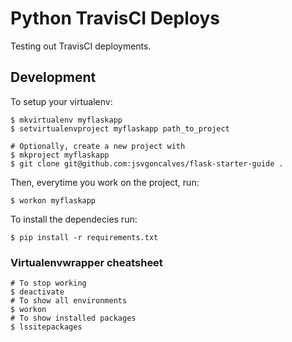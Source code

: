 Python TravisCI Deploys
======

Testing out TravisCI deployments.

Development
------

To setup your virtualenv:

    $ mkvirtualenv myflaskapp
    $ setvirtualenvproject myflaskapp path_to_project

    # Optionally, create a new project with
    $ mkproject myflaskapp
    $ git clone git@github.com:jsvgoncalves/flask-starter-guide .

Then, everytime you work on the project, run:

    $ workon myflaskapp

To install the dependecies run:

    $ pip install -r requirements.txt

### Virtualenvwrapper cheatsheet

    # To stop working
    $ deactivate
    # To show all environments
    $ workon
    # To show installed packages
    $ lssitepackages

